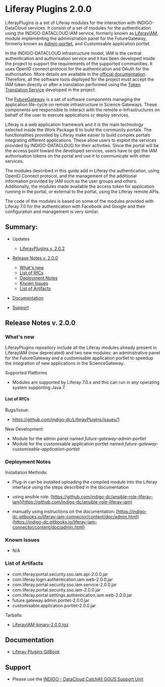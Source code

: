 # Liferay Plugins 2.0.0


LiferayPlugins is a set of Liferay modules for the interaction with INDIGO-DataCloud services.
It consist of a set of modules for the authentication using the INDIGO-DATACLOUD IAM service,
formerly known as [LiferayIAM][1], module implementing the administration panel for the FutureGateway,
formerly known as [Admin-portlet][2], and Customisable application portlet.

In the INDIGO-DATACLOUD infrastructure model, IAM is the central authentication and authorisation
service and it has been developed inside the project to support the requirements of the supported communities.
It uses OpenID connect protocol for the authentication and OAuth for the authorisation.
More details are available in the [official documentation][3]. Therefore, all the software tools deployed for
the project must accept the IAM token directly or after a translation performed using the
[Token Translation Service][4] developed in the project.

The [FutureGateway][5] is a set of software components managing the application life-cycle on remote
infrastructure in Science Gateways. These components are responsible to interact with the remote e-Infrastructures
on behalf of the user to execute applications or deploy services.

Liferay is a web application framework and it is the main technology selected inside the
Work Package 6 to build the community portals. The functionalities provided by Liferay
make easier to build complex portals integrating different applications. These
allow users to exploit the services provided by INDIGO-DATACLOUD for their activities.
Since the portal will be the access point toward the developed services, users have to get the IAM authorisation
tokens on the portal and use it to communicate with other services.

The modules described in this guide add in Liferay the authentication, using OpenID Connect protocol,
and the management of the additional information provided by IAM such as
the user groups and others. Additionally, the modules made available the access
token for application running in the portal, or external to the portal, using the
Liferay remote APIs.


The code of the modules is based on some of the modules provided with Liferay 7.0
for the authentication with Facebook and Google and their configuration and management
is very similar.

[1]: https://github.com/FutureGateway/LiferayIAM
[2]: https://github.com/FutureGateway/Admin-portlet
[3]: https://www.gitbook.com/book/indigo-dc/iam/details
[4]: https://www.gitbook.com/book/indigo-dc/token-translation-service/details
[5]: https://www.gitbook.com/book/indigo-dc/futuregateway/details

## Summary:

* Updates
  * [LiferayPlugins v. 2.0.2](https://indigo-dc.gitbooks.io/indigo-datacloud-releases/content/indigo2/first_update_of_indigo-2.html#lp)<br>

* [Release Notes v. 2.0.0](#id1)
  * [What's new](#id2)
  * [List of RfCs](#id3)
  * [Deployment Notes](#id4)
  * [Known Issues](#id5)
  * [List of Artifacts](#id7)<br>

* [Documentation](#id6)
* [Support](#id8)


<a id="id1"></a>
## Release Notes v. 2.0.0

<a id="id2"></a>
### What's new

LiferayPlugins repository include all the Liferay modules already present in LiferayIAM (now deprecated) and two new modules:
an administrative panel for the FutureGateway and a customisable application portlet to speedup the integration of new applications
in the ScienceGateway.

Supported Platforms
* Modules are supported by Liferay 7.0.x and this can run in any operating system supporting Java 7.


<a id="id3"></a>
#### List of RfCs 

Bugs/Issue:
* https://github.com/indigo-dc/LiferayPlugIns/issues/1

New Development:
* Module for the admin panel named _future-gateway-admin-portlet_
* Module for the customisable application portlet named _future-gateway-customisable-application-portlet_


<a id="id4"></a>
### Deployment Notes
Installation Methods:
* Plug-in can be installed uploading the compiled module into the Liferay interface using the steps described in the documentation


* using ansible role: [https://github.com/indigo-dc/ansible-role-liferay-iam](https://github.com/indigo-dc/ansible-role-liferay-iam)
* manually using instructions on the documentation: [https://indigo-dc.gitbooks.io/liferay-iam-connector/content/doc/admin.html](https://indigo-dc.gitbooks.io/liferay-iam-connector/content/doc/admin.html)


<a id="id5"></a>
### Known Issues

* N/A
 
<a id="id7"></a>
### List of Artifacts
* com.liferay.portal.security.sso.iam.api-2.0.0.jar
* com.liferay.login.authentication.iam.web-2.0.0.jar
* com.liferay.portal.security.sso.iam.service-2.0.0.jar
* com.liferay.portal.security.sso.iam-2.0.0.jar
* com.liferay.portal.settings.authentication.iam.web-2.0.0.jar
* future.gateway.admin.portlet-2.0.0.jar
* customisable.application.portlet-2.0.0.jar


Tarballs:
* [LiferayIAM-binary-2.0.0.tgz](http://repo.indigo-datacloud.eu/repository/indigo/2/centos7/x86_64/tgz/LiferayPlugins-binary-2.0.0.tgz)

<a id="id6"></a>
## Documentation

* [Liferay Plugins GitBook](https://indigo-dc.gitbooks.io/liferay-plugins/content/doc/admin.html)

<a id="id8"></a>
## Support

* Please use the [INDIGO - DataCloud CatchAll GGUS Support Unit](
https://wiki.egi.eu/wiki/GGUS:INDIGO_DataCloud_Catch-all_FAQ)
